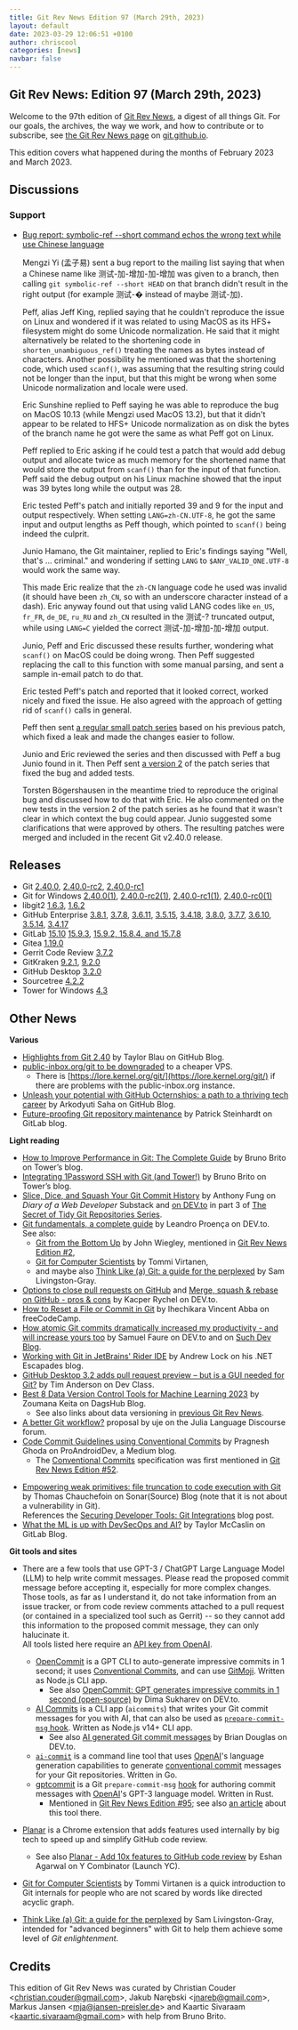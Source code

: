 ```yaml
---
title: Git Rev News Edition 97 (March 29th, 2023)
layout: default
date: 2023-03-29 12:06:51 +0100
author: chriscool
categories: [news]
navbar: false
---
```


## Git Rev News: Edition 97 (March 29th, 2023)

Welcome to the 97th edition of [Git Rev News](https://git.github.io/rev_news/rev_news/),
a digest of all things Git. For our goals, the archives, the way we work, and how to contribute or to
subscribe, see [the Git Rev News page](https://git.github.io/rev_news/rev_news/) on [git.github.io](http://git.github.io).

This edition covers what happened during the months of February 2023 and March 2023.

## Discussions

<!---
### General
-->

<!---
### Reviews
-->

### Support

* [Bug report: symbolic-ref --short command echos the wrong text while use Chinese language](https://lore.kernel.org/git/CAGF3oAcCi+fG12j-1U0hcrWwkF5K_9WhOi6ZPHBzUUzfkrZDxA@mail.gmail.com/)

  Mengzi Yi (孟子易) sent a bug report to the mailing list saying that
  when a Chinese name like 测试-加-增加-加-增加 was given to a branch,
  then calling `git symbolic-ref --short HEAD` on that branch didn't
  result in the right output (for example 测试-� instead of maybe 测试-加).

  Peff, alias Jeff King, replied saying that he couldn't reproduce the
  issue on Linux and wondered if it was related to using MacOS as its
  HFS+ filesystem might do some Unicode normalization. He said that it
  might alternatively be related to the shortening code in
  `shorten_unambiguous_ref()` treating the names as bytes instead of
  characters. Another possibility he mentioned was that the shortening
  code, which used `scanf()`, was assuming that the resulting string
  could not be longer than the input, but that this might be wrong
  when some Unicode normalization and locale were used.

  Eric Sunshine replied to Peff saying he was able to reproduce the
  bug on MacOS 10.13 (while Mengzi used MacOS 13.2), but that it
  didn't appear to be related to HFS+ Unicode normalization as on disk
  the bytes of the branch name he got were the same as what Peff got
  on Linux.

  Peff replied to Eric asking if he could test a patch that would add
  debug output and allocate twice as much memory for the shortened
  name that would store the output from `scanf()` than for the input
  of that function. Peff said the debug output on his Linux machine
  showed that the input was 39 bytes long while the output was 28.

  Eric tested Peff's patch and initially reported 39 and 9 for the
  input and output respectively. When setting `LANG=zh-CN.UTF-8`, he
  got the same input and output lengths as Peff though, which pointed
  to `scanf()` being indeed the culprit.

  Junio Hamano, the Git maintainer, replied to Eric's findings saying
  "Well, that's ... criminal." and wondering if setting `LANG` to
  `$ANY_VALID_ONE.UTF-8` would work the same way.

  This made Eric realize that the `zh-CN` language code he used was
  invalid (it should have been `zh_CN`, so with an underscore
  character instead of a dash). Eric anyway found out that using valid
  LANG codes like `en_US`, `fr_FR`, `de_DE`, `ru_RU` and `zh_CN` resulted
  in the 测试-? truncated output, while using `LANG=C` yielded the correct
  测试-加-增加-加-增加 output.

  Junio, Peff and Eric discussed these results further, wondering what
  `scanf()` on MacOS could be doing wrong. Then Peff suggested
  replacing the call to this function with some manual parsing, and
  sent a sample in-email patch to do that.

  Eric tested Peff's patch and reported that it looked correct, worked
  nicely and fixed the issue. He also agreed with the approach of
  getting rid of `scanf()` calls in general.

  Peff then sent
  [a regular small patch series](https://lore.kernel.org/git/Y+vVFFCRem6t4IGM@coredump.intra.peff.net/)
  based on his previous patch, which fixed a leak and made the changes
  easier to follow.

  Junio and Eric reviewed the series and then discussed with Peff a bug
  Junio found in it. Then Peff sent
  [a version 2](https://lore.kernel.org/git/Y+z3MtgayoXsxaHA@coredump.intra.peff.net/)
  of the patch series that fixed the bug and added tests.

  Torsten Bögershausen in the meantime tried to reproduce the original
  bug and discussed how to do that with Eric. He also commented on the
  new tests in the version 2 of the patch series as he found that it
  wasn't clear in which context the bug could appear. Junio suggested
  some clarifications that were approved by others. The resulting
  patches were merged and included in the recent Git v2.40.0 release.

<!---
## Developer Spotlight:
-->

## Releases

+ Git [2.40.0](https://public-inbox.org/git/xmqqjzzkv8xz.fsf@gitster.g/),
[2.40.0-rc2](https://public-inbox.org/git/xmqqy1o8wdgi.fsf@gitster.g/),
[2.40.0-rc1](https://public-inbox.org/git/xmqqilfknzen.fsf@gitster.g/)
+ Git for Windows [2.40.0(1)](https://github.com/git-for-windows/git/releases/tag/v2.40.0.windows.1),
[2.40.0-rc2(1)](https://github.com/git-for-windows/git/releases/tag/v2.40.0-rc2.windows.1),
[2.40.0-rc1(1)](https://github.com/git-for-windows/git/releases/tag/v2.40.0-rc1.windows.1),
[2.40.0-rc0(1)](https://github.com/git-for-windows/git/releases/tag/v2.40.0-rc0.windows.1)
+ libgit2 [1.6.3](https://github.com/libgit2/libgit2/releases/tag/v1.6.3),
[1.6.2](https://github.com/libgit2/libgit2/releases/tag/v1.6.2)
+ GitHub Enterprise [3.8.1](https://help.github.com/enterprise-server@3.8/admin/release-notes#3.8.1),
[3.7.8](https://help.github.com/enterprise-server@3.7/admin/release-notes#3.7.8),
[3.6.11](https://help.github.com/enterprise-server@3.6/admin/release-notes#3.6.11),
[3.5.15](https://help.github.com/enterprise-server@3.5/admin/release-notes#3.5.15),
[3.4.18](https://help.github.com/enterprise-server@3.4/admin/release-notes#3.4.18),
[3.8.0](https://help.github.com/enterprise-server@3.8/admin/release-notes#3.8.0),
[3.7.7](https://help.github.com/enterprise-server@3.7/admin/release-notes#3.7.7),
[3.6.10](https://help.github.com/enterprise-server@3.6/admin/release-notes#3.6.10),
[3.5.14](https://help.github.com/enterprise-server@3.5/admin/release-notes#3.5.14),
[3.4.17](https://help.github.com/enterprise-server@3.4/admin/release-notes#3.4.17)
+ GitLab [15.10](https://about.gitlab.com/releases/2023/03/22/gitlab-15-10-released/)
[15.9.3](https://about.gitlab.com/releases/2023/03/09/gitlab-15-9-3-released/),
[15.9.2, 15.8.4, and 15.7.8](https://about.gitlab.com/releases/2023/03/02/security-release-gitlab-15-9-2-released/)
+ Gitea [1.19.0](https://blog.gitea.io/2023/03/gitea-1.19.0-is-released/)
+ Gerrit Code Review [3.7.2](https://www.gerritcodereview.com/3.7.html#372)
+ GitKraken [9.2.1](https://help.gitkraken.com/gitkraken-client/current/),
[9.2.0](https://help.gitkraken.com/gitkraken-client/current/)
+ GitHub Desktop [3.2.0](https://desktop.github.com/release-notes/)
+ Sourcetree [4.2.2](https://product-downloads.atlassian.com/software/sourcetree/ReleaseNotes/Sourcetree_4.2.2.html)
+ Tower for Windows [4.3](https://www.git-tower.com/release-notes/windows?show_tab=release-notes)

## Other News

__Various__

+ [Highlights from Git 2.40](https://github.blog/2023-03-13-highlights-from-git-2-40/)
  by Taylor Blau on GitHub Blog.
+ [public-inbox.org/git to be downgraded](https://public-inbox.org/git/20230313225507.M626677@dcvr/T/)
  to a cheaper VPS.
    + There is [https://lore.kernel.org/git/](https://lore.kernel.org/git/) if there are problems with the public-inbox\.org instance.
+ [Unleash your potential with GitHub Octernships: a path to a thriving tech career](https://github.blog/2023-03-06-unleash-your-potential-with-github-octernships-a-path-to-a-thriving-tech-career/)
  by Arkodyuti Saha on GitHub Blog.
+ [Future-proofing Git repository maintenance](https://about.gitlab.com/blog/2023/03/20/scaling-repository-maintenance/)
  by Patrick Steinhardt on GitLab blog.

__Light reading__

+ [How to Improve Performance in Git: The Complete Guide](https://www.git-tower.com/blog/git-performance/) by Bruno Brito on Tower’s blog.
+ [Integrating 1Password SSH with Git (and Tower!)](https://www.git-tower.com/blog/1password-ssh-tower/) by Bruno Brito on Tower’s blog.
+ [Slice, Dice, and Squash Your Git Commit History](https://webdeveloperdiary.substack.com/p/slice-dice-and-squash-your-git-commit)
  by Anthony Fung on _Diary of a Web Developer_ Substack and 
  [on DEV.to](https://dev.to/ant_f_dev/slice-dice-and-squash-your-git-commit-history-2dk3)
  in part 3 of [The Secret of Tidy Git Repositories Series](https://dev.to/ant_f_dev/series/22124).
+ [Git fundamentals, a complete guide](https://dev.to/leandronsp/git-fundamentals-a-complete-guide-do7)
  by Leandro Proença on DEV\.to.<br>
  See also:
    + [Git from the Bottom Up](https://jwiegley.github.io/git-from-the-bottom-up/) by John Wiegley,
      mentioned in [Git Rev News Edition #2](https://git.github.io/rev_news/2015/04/05/edition-2/),
    + [Git for Computer Scientists](https://eagain.net/articles/git-for-computer-scientists/) by Tommi Virtanen,
    + and maybe also [Think Like (a) Git: a guide for the perplexed](https://think-like-a-git.net/) by Sam Livingston-Gray.
+ [Options to close pull requests on GitHub](https://dev.to/zdybit/3-options-to-close-pull-requests-on-github-what-2j3n) and
  [Merge, squash & rebase on GitHub - pros & cons](https://dev.to/zdybit/when-to-use-particular-options-to-close-pull-requests-on-github-3ce8)
  by Kacper Rychel on DEV\.to.
+ [How to Reset a File or Commit in Git](https://www.freecodecamp.org/news/git-revert-how-to-reset-a-file-or-commit/)
  by Ihechikara Vincent Abba on freeCodeCamp.
+ [How atomic Git commits dramatically increased my productivity - and will increase yours too](https://dev.to/samuelfaure/how-atomic-git-commits-dramatically-increased-my-productivity-and-will-increase-yours-too-4a84)
  by Samuel Faure on DEV\.to and on [Such Dev Blog](https://suchdevblog.com/lessons/AtomicGitCommits.html).
+ [Working with Git in JetBrains' Rider IDE](https://andrewlock.net/working-with-git-in-jetbrains-rider/)
  by Andrew Lock on his .NET Escapades blog.
+ [GitHub Desktop 3.2 adds pull request preview – but is a GUI needed for Git?](https://devclass.com/2023/03/06/github-desktop-3-2-adds-pull-request-preview-but-is-a-gui-needed-for-git/)
  by Tim Anderson on Dev Class.
+ [Best 8 Data Version Control Tools for Machine Learning 2023](https://dagshub.com/blog/best-data-version-control-tools/)
  by Zoumana Keita on DagsHub Blog.
    + See also links about data versioning
      in [previous Git Rev News](https://git.github.io/rev_news/2023/02/28/edition-96/).
+ [A better Git workflow?](https://discourse.julialang.org/t/a-better-git-workflow/95248)
  proposal by uje on the Julia Language Discourse forum.
+ [Code Commit Guidelines using Conventional Commits](https://proandroiddev.com/code-commit-guidelines-using-conventional-commits-379321ce3785)
  by Pragnesh Ghoda on ProAndroidDev, a Medium blog.
    + The [Conventional Commits](https://www.conventionalcommits.org) specification
      was first mentioned in [Git Rev News Edition #52](https://git.github.io/rev_news/2019/06/28/edition-52/).

<!-- Only tangentially related to Git -->
+ [Empowering weak primitives: file truncation to code execution with Git](https://www.sonarsource.com/blog/empowering-weak-primitives-file-truncation-to-code-execution-with-git/)
  by Thomas Chauchefoin on Sonar(Source) Blog
  (note that it is not about a vulnerability in Git).<br>
  References the [Securing Developer Tools: Git Integrations](https://www.sonarsource.com/blog/securing-developer-tools-git-integrations/)
  blog post.
+ [What the ML is up with DevSecOps and AI?](https://about.gitlab.com/blog/2023/03/16/what-the-ml-ai/)
  by Taylor McCaslin on GitLab Blog.

<!---
__Easy watching__
-->

__Git tools and sites__

+ There are a few tools that use GPT-3 / ChatGPT Large Language Model (LLM) to
  help write commit messages. Please read the proposed commit message before
  accepting it, especially for more complex changes. Those tools, as far as I
  understand it, do not take information from an issue tracker, or from
  code review comments attached to a pull request (or contained in a specialized
  tool such as Gerrit) -- so they cannot add this information to the proposed
  commit message, they can only halucinate it.<br>
  All tools listed here require an [API key from OpenAI](https://platform.openai.com/account/api-keys).
    + [OpenCommit](https://github.com/di-sukharev/opencommit)
      is a GPT CLI to auto-generate impressive commits in 1 second;
      it uses [Conventional Commits](https://www.conventionalcommits.org),
      and can use [GitMoji](https://gitmoji.dev/).
      Written as Node\.js CLI app.
        + See also [OpenCommit: GPT generates impressive commits in 1 second (open-source)](https://dev.to/disukharev/opencommit-gpt-cli-to-auto-generate-impressive-commits-in-1-second-46dh)
          by Dima Sukharev on DEV\.to.
    + [AI Commits](https://github.com/Nutlope/aicommits)
      is a CLI app (`aicommits`) that writes your Git commit messages for you with AI,
      that can also be used as [`prepare-commit-msg` hook](https://git-scm.com/docs/githooks#_prepare_commit_msg).
      Written as Node\.js v14+ CLI app.
        + See also [AI generated Git commit messages](https://dev.to/bdougieyo/ai-generated-git-commit-messages-4j7g)
          by Brian Douglas on DEV\.to.
    + [`ai-commit`](https://github.com/nguyenvanduocit/ai-commit)
      is a command line tool that uses [OpenAI](https://openai.com/)'s
      language generation capabilities to generate
      [conventional commit](https://www.conventionalcommits.org)
      messages for your Git repositories.  Written in Go.
    + [gptcommit](https://github.com/zurawiki/gptcommit) is
      a Git `prepare-commit-msg` [hook](https://git-scm.com/docs/githooks)
      for authoring commit messages with [OpenAI](https://openai.com/)'s GPT-3 language model.
      Written in Rust.
        + Mentioned in [Git Rev News Edition #95](https://git.github.io/rev_news/2023/01/31/edition-95/);
          see also [an article](https://zura.wiki/post/never-write-a-commit-message-again-with-the-help-of-gpt-3/)
          about this tool there.

+ [Planar](https://www.useplanar.com/) is a Chrome extension
  that adds features used internally by big tech to speed up and simplify GitHub code review.
    + See also [Planar - Add 10x features to GitHub code review](https://www.ycombinator.com/launches/ICU-planar-add-10x-features-to-github-code-review)
      by Eshan Agarwal on Y Combinator (Launch YC).
+ [Git for Computer Scientists](https://eagain.net/articles/git-for-computer-scientists/)
  by Tommi Virtanen is a quick introduction to Git internals for people
  who are not scared by words like directed acyclic graph.
+ [Think Like (a) Git: a guide for the perplexed](https://think-like-a-git.net/)
  by Sam Livingston-Gray, intended for "advanced beginners" with Git
  to help them achieve some level of _Git enlightenment_.


## Credits

This edition of Git Rev News was curated by
Christian Couder &lt;<christian.couder@gmail.com>&gt;,
Jakub Narębski &lt;<jnareb@gmail.com>&gt;,
Markus Jansen &lt;<mja@jansen-preisler.de>&gt; and
Kaartic Sivaraam &lt;<kaartic.sivaraam@gmail.com>&gt;
with help from Bruno Brito.
